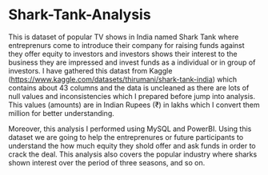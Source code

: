 # Shark-Tank-Analysis

This is dataset of popular TV shows in India named Shark Tank where entreprenurs come to introduce their company for raising funds against they offer equity to investors and investors shows their interest to the business they are impressed and invest funds as a individual or in group of investors. I have gathered this datast from Kaggle (https://www.kaggle.com/datasets/thirumani/shark-tank-india) which contains about 43 columns and the data is uncleaned as there are lots of null values and inconsistencies which I prepared before jump into analysis. This values (amounts) are in Indian Rupees (₹) in lakhs which I convert them million for better understanding. 

Moreover, this analysis I performed using MySQL and PowerBI. Using this dataset we are going to help the entreprenures or future participants to understand the how much equity they shold offer and ask funds in order to crack the deal. This analysis also covers the popular industry where sharks shown interest over the period of three seasons, and so on. 
